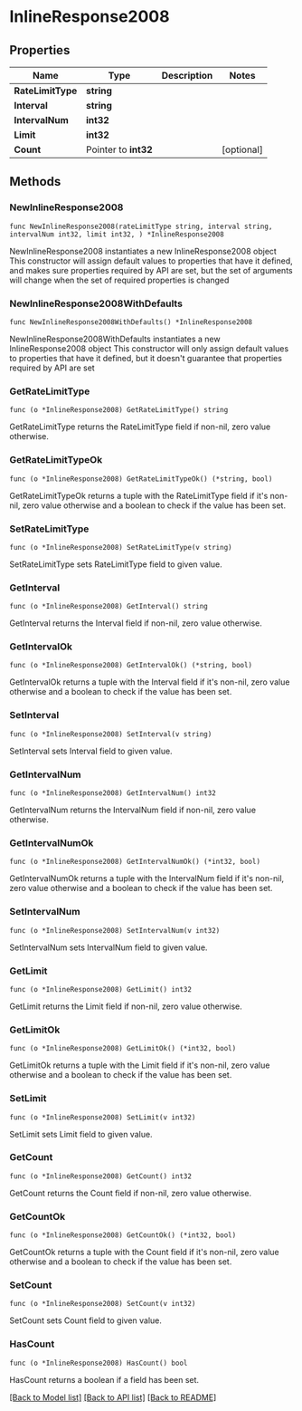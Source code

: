 # InlineResponse2008

## Properties

Name | Type | Description | Notes
------------ | ------------- | ------------- | -------------
**RateLimitType** | **string** |  | 
**Interval** | **string** |  | 
**IntervalNum** | **int32** |  | 
**Limit** | **int32** |  | 
**Count** | Pointer to **int32** |  | [optional] 

## Methods

### NewInlineResponse2008

`func NewInlineResponse2008(rateLimitType string, interval string, intervalNum int32, limit int32, ) *InlineResponse2008`

NewInlineResponse2008 instantiates a new InlineResponse2008 object
This constructor will assign default values to properties that have it defined,
and makes sure properties required by API are set, but the set of arguments
will change when the set of required properties is changed

### NewInlineResponse2008WithDefaults

`func NewInlineResponse2008WithDefaults() *InlineResponse2008`

NewInlineResponse2008WithDefaults instantiates a new InlineResponse2008 object
This constructor will only assign default values to properties that have it defined,
but it doesn't guarantee that properties required by API are set

### GetRateLimitType

`func (o *InlineResponse2008) GetRateLimitType() string`

GetRateLimitType returns the RateLimitType field if non-nil, zero value otherwise.

### GetRateLimitTypeOk

`func (o *InlineResponse2008) GetRateLimitTypeOk() (*string, bool)`

GetRateLimitTypeOk returns a tuple with the RateLimitType field if it's non-nil, zero value otherwise
and a boolean to check if the value has been set.

### SetRateLimitType

`func (o *InlineResponse2008) SetRateLimitType(v string)`

SetRateLimitType sets RateLimitType field to given value.


### GetInterval

`func (o *InlineResponse2008) GetInterval() string`

GetInterval returns the Interval field if non-nil, zero value otherwise.

### GetIntervalOk

`func (o *InlineResponse2008) GetIntervalOk() (*string, bool)`

GetIntervalOk returns a tuple with the Interval field if it's non-nil, zero value otherwise
and a boolean to check if the value has been set.

### SetInterval

`func (o *InlineResponse2008) SetInterval(v string)`

SetInterval sets Interval field to given value.


### GetIntervalNum

`func (o *InlineResponse2008) GetIntervalNum() int32`

GetIntervalNum returns the IntervalNum field if non-nil, zero value otherwise.

### GetIntervalNumOk

`func (o *InlineResponse2008) GetIntervalNumOk() (*int32, bool)`

GetIntervalNumOk returns a tuple with the IntervalNum field if it's non-nil, zero value otherwise
and a boolean to check if the value has been set.

### SetIntervalNum

`func (o *InlineResponse2008) SetIntervalNum(v int32)`

SetIntervalNum sets IntervalNum field to given value.


### GetLimit

`func (o *InlineResponse2008) GetLimit() int32`

GetLimit returns the Limit field if non-nil, zero value otherwise.

### GetLimitOk

`func (o *InlineResponse2008) GetLimitOk() (*int32, bool)`

GetLimitOk returns a tuple with the Limit field if it's non-nil, zero value otherwise
and a boolean to check if the value has been set.

### SetLimit

`func (o *InlineResponse2008) SetLimit(v int32)`

SetLimit sets Limit field to given value.


### GetCount

`func (o *InlineResponse2008) GetCount() int32`

GetCount returns the Count field if non-nil, zero value otherwise.

### GetCountOk

`func (o *InlineResponse2008) GetCountOk() (*int32, bool)`

GetCountOk returns a tuple with the Count field if it's non-nil, zero value otherwise
and a boolean to check if the value has been set.

### SetCount

`func (o *InlineResponse2008) SetCount(v int32)`

SetCount sets Count field to given value.

### HasCount

`func (o *InlineResponse2008) HasCount() bool`

HasCount returns a boolean if a field has been set.


[[Back to Model list]](../README.md#documentation-for-models) [[Back to API list]](../README.md#documentation-for-api-endpoints) [[Back to README]](../README.md)


